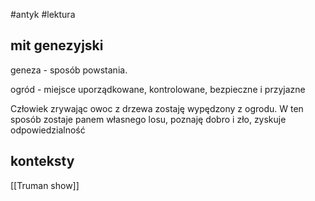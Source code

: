 #antyk #lektura

## mit genezyjski

geneza - sposób powstania.

ogród - miejsce uporządkowane, kontrolowane, bezpieczne i przyjazne

Człowiek zrywając owoc z drzewa zostaję wypędzony z ogrodu. W ten sposób zostaje panem własnego losu, poznaję dobro i zło, zyskuje odpowiedzialność

## konteksty
[[Truman show]]